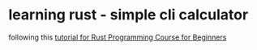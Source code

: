 # learning rust - simple cli calculator

following this [tutorial for Rust Programming Course for Beginners](https://youtu.be/MsocPEZBd-M)